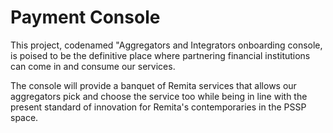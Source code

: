 # Payment Console

This project, codenamed "Aggregators and Integrators onboarding console, is poised to be the definitive place where partnering financial institutions can come in and consume our services. 

The console will provide a banquet of Remita services that allows our aggregators pick and choose the service too while being in line with the present standard of innovation for Remita's contemporaries in the PSSP space.

